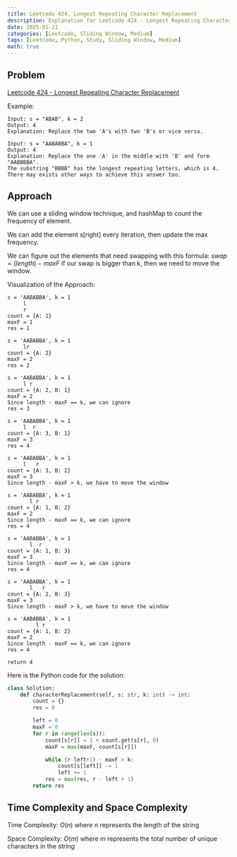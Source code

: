 ```yaml
---
title: Leetcode 424. Longest Repeating Character Replacement
description: Explanation for Leetcode 424 - Longest Repeating Character Replacement, and its solution in Python.
date: 2025-01-21
categories: [Leetcode, Sliding Window, Medium]
tags: [Leetcode, Python, Study, Sliding Window, Medium]
math: true
---
```


## Problem
[Leetcode 424 - Longest Repeating Character Replacement](https://leetcode.com/problems/longest-repeating-character-replacement/description/)

Example:
```
Input: s = "ABAB", k = 2
Output: 4
Explanation: Replace the two 'A's with two 'B's or vice versa.

Input: s = "AABABBA", k = 1
Output: 4
Explanation: Replace the one 'A' in the middle with 'B' and form "AABBBBA".
The substring "BBBB" has the longest repeating letters, which is 4.
There may exists other ways to achieve this answer too.
```

## Approach

We can use a sliding window technique, and hashMap to count the frequency of element.

We can add the element s[right] every iteration, then update the max frequency. 

We can figure out the elements that need swapping with this formula: $swap = (length) - maxF$ if our swap is bigger than k, then we need to move the window.

Visualization of the Approach:
```
s = 'AABABBA', k = 1
     l
     r
count = {A: 1}
maxF = 1
res = 1

s = 'AABABBA', k = 1
     lr
count = {A: 2}
maxF = 2
res = 2

s = 'AABABBA', k = 1
     l r
count = {A: 2, B: 1}
maxF = 2
Since length - maxF == k, we can ignore
res = 3

s = 'AABABBA', k = 1
     l  r
count = {A: 3, B: 1}
maxF = 3
res = 4

s = 'AABABBA', k = 1
     l   r
count = {A: 3, B: 2}
maxF = 3
Since length - maxF > k, we have to move the window

s = 'AABABBA', k = 1
       l r
count = {A: 1, B: 2}
maxF = 2
Since length - maxF == k, we can ignore
res = 4

s = 'AABABBA', k = 1
       l  r
count = {A: 1, B: 3}
maxF = 3
Since length - maxF == k, we can ignore
res = 4

s = 'AABABBA', k = 1
       l   r
count = {A: 2, B: 3}
maxF = 3
Since length - maxF > k, we have to move the window

s = 'AABABBA', k = 1
         l r
count = {A: 1, B: 2}
maxF = 2
Since length - maxF == k, we can ignore
res = 4

return 4
```

Here is the Python code for the solution:
```python
class Solution:
    def characterReplacement(self, s: str, k: int) -> int:
        count = {}
        res = 0

        left = 0
        maxF = 0
        for r in range(len(s)):
            count[s[r]] = 1 + count.get(s[r], 0)
            maxF = max(maxF, count[s[r]])

            while (r-left+1) - maxF > k:
                count[s[left]] -= 1
                left += 1
            res = max(res, r - left + 1)
        return res       
```
## Time Complexity and Space Complexity

Time Complexity: $O(n)$ where $n$ represents the length of the string

Space Complexity: $O(m)$ where $m$ represents the total number of unique characters in the string